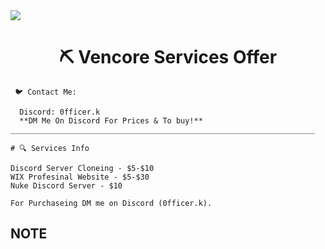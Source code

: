 <img src="https://image-hoster-with-paste-nodejs-tool.coder100.repl.co/KQXqx.jpeg">
<h1 align="center">⛏️ Vencore Services Offer </h1>

<p align="center">

```  
 🐦 Contact Me:
 
  Discord: 0fficer.k
  **DM Me On Discord For Prices & To buy!**
____________________________________________________________________

# 🔍 Services Info

Discord Server Cloneing - $5-$10
WIX Profesinal Website - $5-$30
Nuke Discord Server - $10

For Purchaseing DM me on Discord (0fficer.k).
```
</p>

## NOTE
</h1>
